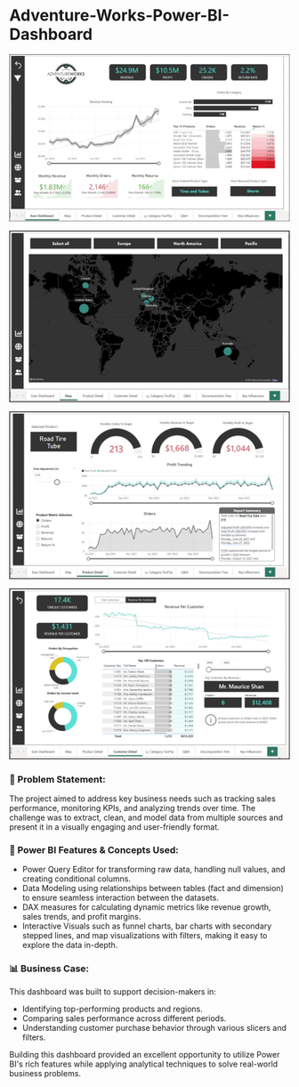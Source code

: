 # Adventure-Works-Power-BI-Dashboard
![AdventureWorks Report - Exec Dashboard](https://github.com/agujalwar/Adventure-Works-Power-BI-Dashboard/blob/main/AdventureWorks%20Report%20-%20Exec%20Dashboard.jpg)

![Map](https://github.com/agujalwar/Adventure-Works-Power-BI-Dashboard/blob/main/AdventureWorks%20Report-Map.jpg)

![Product Details](https://github.com/agujalwar/Adventure-Works-Power-BI-Dashboard/blob/main/AdventureWorks%20Report-Product%20Details.jpg)

![Customer Detail](https://github.com/agujalwar/Adventure-Works-Power-BI-Dashboard/blob/main/AdventureWorks%20Report-%20Customer%20Detail.jpg) 

### 🎯 Problem Statement: 
The project aimed to address key business needs such as tracking sales performance, monitoring KPIs, and analyzing trends over time. The challenge was to extract, clean, and model data from multiple sources and present it in a visually engaging and user-friendly format.

### 🔑 Power BI Features & Concepts Used:

- Power Query Editor for transforming raw data, handling null values, and creating conditional columns.
- Data Modeling using relationships between tables (fact and dimension) to ensure seamless interaction between the datasets.
- DAX measures for calculating dynamic metrics like revenue growth, sales trends, and profit margins.
- Interactive Visuals such as funnel charts, bar charts with secondary stepped lines, and map visualizations with filters, making it easy to explore the data in-depth.
  
### 📊 Business Case: 
This dashboard was built to support decision-makers in:
- Identifying top-performing products and regions.
- Comparing sales performance across different periods.
- Understanding customer purchase behavior through various slicers and filters.

Building this dashboard provided an excellent opportunity to utilize Power BI's rich features while applying analytical techniques to solve real-world business problems.


